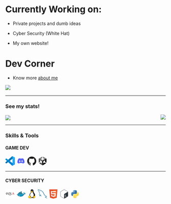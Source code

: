 <h1>Currently Working on:</h1>

- Private projects and dumb ideas

- Cyber Security (White Hat)

- My own website!


<h1>Dev Corner</h1>

- Know more [about me]

<img height="50" src="https://i.postimg.cc/TYT6TLPZ/xabiacatfix.png">


[about me]: https://xabia598.github.io

-----

<h3>See my stats!</h3>

<a>
    <img align="right" src="https://github-readme-stats.vercel.app/api?username=Xabia598&show_icons=true&theme=algolia">
    <!--<img align="center" src="https://github-readme-stats.vercel.app/api/top-langs/?username=xabia598&layout=compact&theme=chartreuse-dark">-->
    <img align="center" src="https://github-readme-stats.vercel.app/api/top-langs?username=Xabia598&layout=compact&theme=algolia">
    </br>
    
</a>

-----

<h3>Skills & Tools </h3>

<h4>GAME DEV</h4>
<code><img height="30" src="https://github.com/devicons/devicon/blob/master/icons/vscode/vscode-original.svg"></code>
<code><img height="30" src="https://raw.githubusercontent.com/github/explore/80688e429a7d4ef2fca1e82350fe8e3517d3494d/topics/discord/discord.png"></code>
<code><img height="30" src="https://github.com/devicons/devicon/blob/master/icons/github/github-original.svg"></code>
<code><img height="30" src="https://github.com/devicons/devicon/blob/master/icons/unity/unity-original.svg"></code>

-----

<h4>CYBER SECURITY</h4>
<code><img height="30" src="https://raw.githubusercontent.com/devicons/devicon/1119b9f84c0290e0f0b38982099a2bd027a48bf1/icons/sqlalchemy/sqlalchemy-original.svg"></code>
<code><img height="30" src="https://github.com/devicons/devicon/blob/master/icons/docker/docker-original.svg"></code>
<code><img height="30" src="https://github.com/devicons/devicon/blob/master/icons/linux/linux-original.svg"></code>
<code><img height="30" src="https://github.com/devicons/devicon/blob/master/icons/mysql/mysql-original.svg"></code>
<code><img height="30" src="https://github.com/devicons/devicon/blob/master/icons/html5/html5-original.svg"></code>
<code><img height="30" src="https://github.com/devicons/devicon/blob/master/icons/bash/bash-plain.svg"></code>
<code><img height="30" src="https://github.com/devicons/devicon/blob/master/icons/python/python-original.svg"></code>

